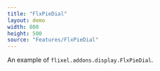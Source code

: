 ```yaml
---
title: "FlxPieDial"
layout: demo
width: 800
height: 500
source: "Features/FlxPieDial"
---
```


An example of `flixel.addons.display.FlxPieDial`.
